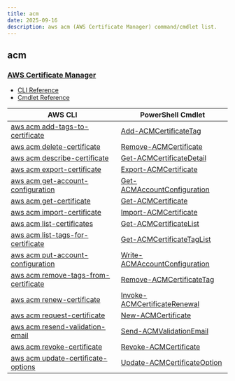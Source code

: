 ```yaml
---
title: acm
date: 2025-09-16
description: aws acm (AWS Certificate Manager) command/cmdlet list.
---
```


## acm

### [AWS Certificate Manager](https://aws.amazon.com/certificate-manager/)

* [CLI Reference](https://awscli.amazonaws.com/v2/documentation/api/latest/reference/acm/index.html)
* [Cmdlet Reference](https://docs.aws.amazon.com/powershell/latest/reference/items/AWS_Certificate_Manager_cmdlets.html)

|AWS CLI|PowerShell Cmdlet|
|----|----|
|[aws acm add-tags-to-certificate](https://awscli.amazonaws.com/v2/documentation/api/latest/reference/acm/add-tags-to-certificate.html)|[Add-ACMCertificateTag](https://docs.aws.amazon.com/powershell/latest/reference/items/Add-ACMCertificateTag.html)|
|[aws acm delete-certificate](https://awscli.amazonaws.com/v2/documentation/api/latest/reference/acm/delete-certificate.html)|[Remove-ACMCertificate](https://docs.aws.amazon.com/powershell/latest/reference/items/Remove-ACMCertificate.html)|
|[aws acm describe-certificate](https://awscli.amazonaws.com/v2/documentation/api/latest/reference/acm/describe-certificate.html)|[Get-ACMCertificateDetail](https://docs.aws.amazon.com/powershell/latest/reference/items/Get-ACMCertificateDetail.html)|
|[aws acm export-certificate](https://awscli.amazonaws.com/v2/documentation/api/latest/reference/acm/export-certificate.html)|[Export-ACMCertificate](https://docs.aws.amazon.com/powershell/latest/reference/items/Export-ACMCertificate.html)|
|[aws acm get-account-configuration](https://awscli.amazonaws.com/v2/documentation/api/latest/reference/acm/get-account-configuration.html)|[Get-ACMAccountConfiguration](https://docs.aws.amazon.com/powershell/latest/reference/items/Get-ACMAccountConfiguration.html)|
|[aws acm get-certificate](https://awscli.amazonaws.com/v2/documentation/api/latest/reference/acm/get-certificate.html)|[Get-ACMCertificate](https://docs.aws.amazon.com/powershell/latest/reference/items/Get-ACMCertificate.html)|
|[aws acm import-certificate](https://awscli.amazonaws.com/v2/documentation/api/latest/reference/acm/import-certificate.html)|[Import-ACMCertificate](https://docs.aws.amazon.com/powershell/latest/reference/items/Import-ACMCertificate.html)|
|[aws acm list-certificates](https://awscli.amazonaws.com/v2/documentation/api/latest/reference/acm/list-certificates.html)|[Get-ACMCertificateList](https://docs.aws.amazon.com/powershell/latest/reference/items/Get-ACMCertificateList.html)|
|[aws acm list-tags-for-certificate](https://awscli.amazonaws.com/v2/documentation/api/latest/reference/acm/list-tags-for-certificate.html)|[Get-ACMCertificateTagList](https://docs.aws.amazon.com/powershell/latest/reference/items/Get-ACMCertificateTagList.html)|
|[aws acm put-account-configuration](https://awscli.amazonaws.com/v2/documentation/api/latest/reference/acm/put-account-configuration.html)|[Write-ACMAccountConfiguration](https://docs.aws.amazon.com/powershell/latest/reference/items/Write-ACMAccountConfiguration.html)|
|[aws acm remove-tags-from-certificate](https://awscli.amazonaws.com/v2/documentation/api/latest/reference/acm/remove-tags-from-certificate.html)|[Remove-ACMCertificateTag](https://docs.aws.amazon.com/powershell/latest/reference/items/Remove-ACMCertificateTag.html)|
|[aws acm renew-certificate](https://awscli.amazonaws.com/v2/documentation/api/latest/reference/acm/renew-certificate.html)|[Invoke-ACMCertificateRenewal](https://docs.aws.amazon.com/powershell/latest/reference/items/Invoke-ACMCertificateRenewal.html)|
|[aws acm request-certificate](https://awscli.amazonaws.com/v2/documentation/api/latest/reference/acm/request-certificate.html)|[New-ACMCertificate](https://docs.aws.amazon.com/powershell/latest/reference/items/New-ACMCertificate.html)|
|[aws acm resend-validation-email](https://awscli.amazonaws.com/v2/documentation/api/latest/reference/acm/resend-validation-email.html)|[Send-ACMValidationEmail](https://docs.aws.amazon.com/powershell/latest/reference/items/Send-ACMValidationEmail.html)|
|[aws acm revoke-certificate](https://awscli.amazonaws.com/v2/documentation/api/latest/reference/acm/revoke-certificate.html)|[Revoke-ACMCertificate](https://docs.aws.amazon.com/powershell/latest/reference/items/Revoke-ACMCertificate.html)|
|[aws acm update-certificate-options](https://awscli.amazonaws.com/v2/documentation/api/latest/reference/acm/update-certificate-options.html)|[Update-ACMCertificateOption](https://docs.aws.amazon.com/powershell/latest/reference/items/Update-ACMCertificateOption.html)|

